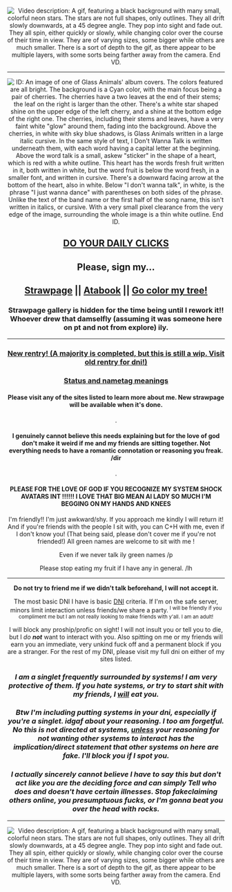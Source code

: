 *<p align=center>* ![Video description: A gif, featuring a black background with many small, colorful neon stars. The stars are not full shapes, only outlines. They all drift slowly downwards, at a 45 degree angle. They pop into sight and fade out. They all spin, either quickly or slowly, while changing color over the course of their time in view. They are of varying sizes, some bigger while others are much smaller. There is a sort of depth to the gif, as there appear to be multiple layers, with some sorts being farther away from the camera. End VD.](https://github.com/user-attachments/assets/0b3d7d33-1184-47b6-bfed-b01fef71e8e0)

---

*<p align=center>* ![ID: An image of one of Glass Animals' album covers. The colors featured are all bright. The background is a Cyan color, with the main focus being a pair of cherries. The cherries have a two leaves at the end of their stems; the leaf on the right is larger than the other. There's a white star shaped shine on the upper edge of the left cherry, and a shine at the bottom edge of the right one. The cherries, including their stems and leaves, have a very faint white "glow" around them, fading into the background. Above the cherries, in white with sky blue shadows, is Glass Animals written in a large italic cursive. In the same style of text, I Don't Wanna Talk is written underneath them, with each word having a capital letter at the beginning. Above the word talk is a small, askew "sticker" in the shape of a heart, which is red with a white outline. This heart has the words fresh fruit written in it, both written in white, but the word fruit is below the word fresh, in a smaller font, and written in cursive. There's a downward facing arrow at the bottom of the heart, also in white. Below "I don't wanna talk", in white, is the phrase "I just wanna dance" with parentheses on both sides of the phrase. Unlike the text of the band name or the first half of the song name, this isn't written in italics, or cursive. With a very small pixel clearance from the very edge of the image, surrounding the whole image is a thin white outline. End ID.](https://imgur.com/7j2nfmF.png)




## *<p align=center>* [DO YOUR DAILY CLICKS](https://arab.org/click-to-help/palestine/)

## *<p align=center>* Please, sign my...
## *<p align=center>* [Strawpage](https://chrispybeans.straw.page/) || [Atabook](https://glass-animals.atabook.org/) || [Go color my tree!](https://colormytree.me/2024/01JE8N352E1KHVX5DGTQVDVG97)
### *<p align=center>* Strawpage gallery is hidden for the time being until I rework it!! Whoever drew that damselfly (assuming it was someone here on pt and not from explore) ily. 

---

### *<p align=center>* [New rentry! (A majority is completed, but this is still a wip. Visit old rentry for dni!)](https://rentry.co/Chrissy-beans)

### *<p align=center>* [Status and nametag meanings](https://rentry.co/1-800-SPAMTONG)
#### *<p align=center>* Please visit any of the sites listed to learn more about me. New strawpage will be available when it's done.

<p align=center> .

#### *<p align=center>* I genuinely cannot believe this needs explaining but for the love of god don't make it weird if me and my friends are sitting together. Not everything needs to have a romantic connotation or reasoning you freak. /dir

<p align=center> .

#### <p align=center> PLEASE FOR THE LOVE OF GOD IF YOU RECOGNIZE MY SYSTEM SHOCK AVATARS INT !!!!!! I LOVE THAT BIG MEAN AI LADY SO MUCH I'M BEGGING ON MY HANDS AND KNEES

<p align=center> I'm friendly!! I'm just awkward/shy. If you approach me kindly I will return it! And if you're friends with the people I sit with, you can C+H with me, even if I don't know you! (That being said, please don't cover me if you're not friended!) All green names are welcome to sit with me !

<p align=center> Even if we never talk ily green names /p

*<p align=center>* Please stop eating my fruit if I have any in general. /lh


---


*<p align=center>* **__Do not try to friend me if we didn't talk beforehand, I will not accept it.__**

*<p align=center>* The most basic DNI I have is basic [DNI](https://dni-criteria.carrd.co/) criteria. If I'm on the safe server, minors limit interaction unless friends/we share a party.<sup> I will be friendly if you compliment me but I am not really looking to make friends with y'all. I am an adult!</sup> 

*<p align=center>* I will block any proship/profic on sight! I will not insult you or tell you to die, but I *do **not*** want to interact with you. Also spitting on me or my friends will earn you an immediate, very unkind fuck off and a permanent block if you are a stranger. For the rest of my DNI, please visit my full dni on either of my sites listed.

### *<p align=center>* *I am a singlet frequently surrounded by systems! I am very protective of them. If you hate systems, or try to start shit with my friends, I **<ins>will</ins>** eat you.*
### *<p align=center>* *Btw I'm including putting systems in your dni, especially if you're a singlet. idgaf about your reasoning. I too am forgetful. No this is not directed at systems, <ins>unless</ins> your reasoning for not wanting other systems to interact has the implication/direct statement that other systems on here are fake. I'll block you if I spot you.*

### *<p align=center>* *I actually sincerely cannot believe I have to say this but don't act like you are the deciding force and can simply Tell who does and doesn't have certain illnesses. Stop fakeclaiming others online, you presumptuous fucks, or I'm gonna beat you over the head with rocks.*
---
*<p align=center>* ![Video description: A gif, featuring a black background with many small, colorful neon stars. The stars are not full shapes, only outlines. They all drift slowly downwards, at a 45 degree angle. They pop into sight and fade out. They all spin, either quickly or slowly, while changing color over the course of their time in view. They are of varying sizes, some bigger while others are much smaller. There is a sort of depth to the gif, as there appear to be multiple layers, with some sorts being farther away from the camera. End VD.](https://github.com/user-attachments/assets/ccebceb9-7cbc-44e5-9a6d-254b0ab97b29)

